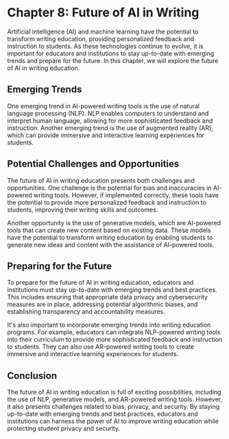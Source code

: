 Chapter 8: Future of AI in Writing
==================================

Artificial intelligence (AI) and machine learning have the potential to transform writing education, providing personalized feedback and instruction to students. As these technologies continue to evolve, it is important for educators and institutions to stay up-to-date with emerging trends and prepare for the future. In this chapter, we will explore the future of AI in writing education.

Emerging Trends
---------------

One emerging trend in AI-powered writing tools is the use of natural language processing (NLP). NLP enables computers to understand and interpret human language, allowing for more sophisticated feedback and instruction. Another emerging trend is the use of augmented reality (AR), which can provide immersive and interactive learning experiences for students.

Potential Challenges and Opportunities
--------------------------------------

The future of AI in writing education presents both challenges and opportunities. One challenge is the potential for bias and inaccuracies in AI-powered writing tools. However, if implemented correctly, these tools have the potential to provide more personalized feedback and instruction to students, improving their writing skills and outcomes.

Another opportunity is the use of generative models, which are AI-powered tools that can create new content based on existing data. These models have the potential to transform writing education by enabling students to generate new ideas and content with the assistance of AI-powered tools.

Preparing for the Future
------------------------

To prepare for the future of AI in writing education, educators and institutions must stay up-to-date with emerging trends and best practices. This includes ensuring that appropriate data privacy and cybersecurity measures are in place, addressing potential algorithmic biases, and establishing transparency and accountability measures.

It's also important to incorporate emerging trends into writing education programs. For example, educators can integrate NLP-powered writing tools into their curriculum to provide more sophisticated feedback and instruction to students. They can also use AR-powered writing tools to create immersive and interactive learning experiences for students.

Conclusion
----------

The future of AI in writing education is full of exciting possibilities, including the use of NLP, generative models, and AR-powered writing tools. However, it also presents challenges related to bias, privacy, and security. By staying up-to-date with emerging trends and best practices, educators and institutions can harness the power of AI to improve writing education while protecting student privacy and security.
